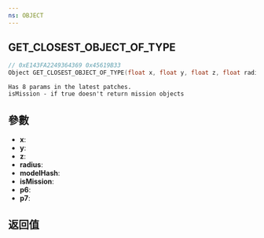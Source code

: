```yaml
---
ns: OBJECT
---
```

## GET_CLOSEST_OBJECT_OF_TYPE

```c
// 0xE143FA2249364369 0x45619B33
Object GET_CLOSEST_OBJECT_OF_TYPE(float x, float y, float z, float radius, Hash modelHash, BOOL isMission, BOOL p6, BOOL p7);
```

```
Has 8 params in the latest patches.  
isMission - if true doesn't return mission objects  
```

## 參數
* **x**: 
* **y**: 
* **z**: 
* **radius**: 
* **modelHash**: 
* **isMission**: 
* **p6**: 
* **p7**: 

## 返回值

